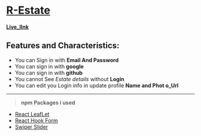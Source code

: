 # [R-Estate](https://assignment-nine-ha.netlify.app/)
[**Live_lInk**](https://assignment-nine-ha.netlify.app/)

## Features and Characteristics: 

- You can Sign in  with **Email And Password**
- You can sign in  with **google** 
- You can sign in with **github**
- You cannot See *Estate details* without **Login**
- You can edit you Login info in update profile **Name and Phot o_Url**

--------------------------------------------------------

> **npm Packages i used**
- [React LeafLet](https://react-leaflet.js.org/)
- [React Hook Form](https://react-hook-form.com/)
- [Swiper Slider](https://swiperjs.com/)






